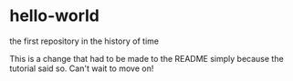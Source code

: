 # hello-world
the first repository in the history of time

This is a change that had to be made to the README simply because the tutorial said so.
Can't wait to move on!

